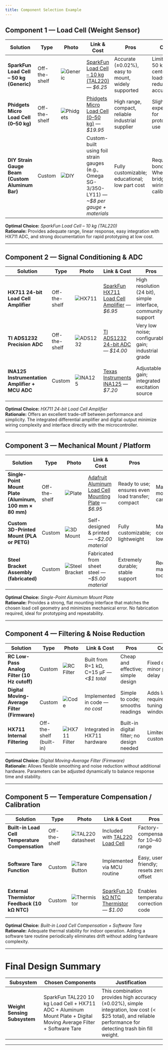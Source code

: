 ```yaml
---
title: Component Selection Example
---
```


## Component 1 — Load Cell (Weight Sensor)

| **Solution** | **Type** | **Photo** | **Link & Cost** | **Pros** | **Cons** |
|---------------|----------|------------|------------------|-----------|-----------|
| **SparkFun Load Cell – 50 kg (Generic)** | Off-the-shelf | ![Generic](https://www.sparkfun.com/media/catalog/product/cache/a793f13fd3d678cea13d28206895ba0c/1/0/10245-01a.jpg) | [SparkFun Load Cell – 10 kg (TAL220)](https://www.sparkfun.com/products/14727](https://www.sparkfun.com/load-sensor-50kg-generic.html)) — *$6.25* | Accurate (±0.02%), easy to mount, widely supported | Limited to 50 kg, off-center loads reduce accuracy |
| **Phidgets Micro Load Cell (0–50 kg)** | Off-the-shelf | ![Phidgets](https://www.phidgets.com/media/catalog/product/cache/4/image/800x800/040ec09b1e35df139433887a97daa66f/3/1/3133_0_PhidgetMicroLoadCell50kg.jpg) | [Phidgets Micro Load Cell (0–50 kg)](https://www.phidgets.com/?tier=3&catid=9&pcid=7&prodid=641) — *$19.95* | High range, compact, reliable industrial supplier | Slightly expensive for prototype use |
| **DIY Strain Gauge Beam (Custom Aluminum Bar)** | Custom | ![DIY](https://upload.wikimedia.org/wikipedia/commons/3/3f/Strain_gauge_bridge_measurement_principle.svg) | Custom-built using foil strain gauges (e.g., Omega SG-3/350-LY11) — *~$8 per gauge + materials* | Fully customizable; educational; low part cost | Requires bonding, Wheatstone bridge wiring, and calibration |

**Optimal Choice:** *SparkFun Load Cell – 10 kg (TAL220)*  
**Rationale:** Provides adequate range, linear response, easy integration with HX711 ADC, and strong documentation for rapid prototyping at low cost.

---

## Component 2 — Signal Conditioning & ADC

| **Solution** | **Type** | **Photo** | **Link & Cost** | **Pros** | **Cons** |
|---------------|----------|------------|------------------|-----------|-----------|
| **HX711 24-bit Load Cell Amplifier** | Off-the-shelf | ![HX711](https://cdn.sparkfun.com//assets/parts/1/0/7/7/3/13879-HX711_Load_Cell_Amplifier_-_01.jpg) | [SparkFun HX711 Load Cell Amplifier](https://www.sparkfun.com/products/13879) — *$6.95* | High resolution (24 bit), simple interface, community support | Limited sample rate (~10 Hz), basic filtering only |
| **TI ADS1232 Precision ADC** | Off-the-shelf | ![ADS1232](https://www.ti.com/graphics/folders/partimages/ADS1232.jpg) | [TI ADS1232 24-bit ADC](https://www.ti.com/product/ADS1232) — *$14.00* | Very low noise; configurable gain; industrial grade | More complex interface; requires breakout board |
| **INA125 Instrumentation Amplifier + MCU ADC** | Custom | ![INA125](https://www.ti.com/graphics/folders/partimages/INA125.jpg) | [Texas Instruments INA125](https://www.ti.com/product/INA125) — *$7.20* | Adjustable gain; integrated excitation source | Needs extra ADC and calibration; more wiring |

**Optimal Choice:** *HX711 24-bit Load Cell Amplifier*  
**Rationale:** Offers an excellent trade-off between performance and simplicity. The integrated differential amplifier and digital output minimize wiring complexity and interface directly with the microcontroller.

---

## Component 3 — Mechanical Mount / Platform

| **Solution** | **Type** | **Photo** | **Link & Cost** | **Pros** | **Cons** |
|---------------|----------|------------|------------------|-----------|-----------|
| **Single-Point Mount Plate (Aluminum, 100 mm × 80 mm)** | Off-the-shelf | ![Plate](https://m.media-amazon.com/images/I/61zIiq1sOAL._AC_SL1500_.jpg) | [Adafruit Aluminum Load Cell Mounting Plate](https://www.adafruit.com/product/1516) — *$6.95* | Ready to use; ensures even load transfer; compact | May need modification for can geometry |
| **Custom 3D-Printed Mount (PLA or PETG)** | Custom | ![3D Mount](https://upload.wikimedia.org/wikipedia/commons/a/a0/3D_Printer_Example_Part.jpg) | Self-designed & printed — *~$2.00 material* | Fully customizable; lightweight | May deform under continuous load; lower stiffness |
| **Steel Bracket Assembly (fabricated)** | Custom | ![Steel Bracket](https://upload.wikimedia.org/wikipedia/commons/f/fc/Steel_bracket.jpg) | Fabricated from sheet steel — *~$5.00 material* | Extremely durable; stable support | Requires machining/welding tools |

**Optimal Choice:** *Single-Point Aluminum Mount Plate*  
**Rationale:** Provides a strong, flat mounting interface that matches the chosen load cell geometry and minimizes mechanical error. No fabrication required, ideal for prototyping and repeatability.

---

## Component 4 — Filtering & Noise Reduction

| **Solution** | **Type** | **Photo** | **Link & Cost** | **Pros** | **Cons** |
|---------------|----------|------------|------------------|-----------|-----------|
| **RC Low-Pass Analog Filter (10 Hz cutoff)** | Custom | ![RC Filter](https://upload.wikimedia.org/wikipedia/commons/5/5f/Lowpass_Filter_RC.svg) | Built from R=1 kΩ, C=15 µF — *<$1 total* | Cheap and effective; simple design | Fixed cutoff; minor phase delay |
| **Digital Moving-Average Filter (Firmware)** | Custom | ![Code](https://upload.wikimedia.org/wikipedia/commons/2/26/Moving_average_filter_concept.svg) | Implemented in code — *no cost* | Simple to code; smooths readings | Adds lag; requires tuning window size |
| **HX711 Internal Filtering** | Off-the-shelf (built-in) | ![HX711 Filter](https://cdn.sparkfun.com//assets/parts/1/0/7/7/3/13879-HX711_Load_Cell_Amplifier_-_01.jpg) | Integrated in HX711 hardware | Built-in digital filter; no design needed | Limited customization |

**Optimal Choice:** *Digital Moving-Average Filter (Firmware)*  
**Rationale:** Allows flexible smoothing and noise reduction without additional hardware. Parameters can be adjusted dynamically to balance response time and stability.

---

## Component 5 — Temperature Compensation / Calibration

| **Solution** | **Type** | **Photo** | **Link & Cost** | **Pros** | **Cons** |
|---------------|----------|------------|------------------|-----------|-----------|
| **Built-in Load Cell Temperature Compensation** | Off-the-shelf | ![TAL220 datasheet](https://cdn.sparkfun.com/assets/learn_tutorials/5/1/2/TAL220.jpg) | Included with [TAL220 Load Cell](https://www.sparkfun.com/products/14727) | Factory-compensated for 10–40 °C range | Slight offset drift outside range |
| **Software Tare Function** | Custom | ![Tare Button](https://upload.wikimedia.org/wikipedia/commons/1/19/Tare_button.jpg) | Implemented via MCU routine | Easy, user-friendly; resets zero offset | Must be triggered manually or periodically |
| **External Thermistor Feedback (10 kΩ NTC)** | Custom | ![Thermistor](https://cdn.sparkfun.com//assets/parts/1/1/2/3/4/11234-01.jpg) | [SparkFun 10 kΩ NTC Thermistor](https://www.sparkfun.com/products/11234) — *$1.00* | Enables temperature correction in code | Requires calibration curve and data logging |

**Optimal Choice:** *Built-in Load Cell Compensation + Software Tare*  
**Rationale:** Adequate thermal stability for indoor operation. Adding a software tare routine periodically eliminates drift without adding hardware complexity.

---

# **Final Design Summary**

| **Subsystem** | **Chosen Components** | **Justification** |
|----------------|----------------------|-------------------|
| **Weight Sensing Subsystem** | SparkFun TAL220 10 kg Load Cell + HX711 ADC + Aluminum Mount Plate + Digital Moving Average Filter + Software Tare | This combination provides high accuracy (±0.02%), simple integration, low cost (< $25 total), and reliable performance for detecting trash bin fill weight. |

---
